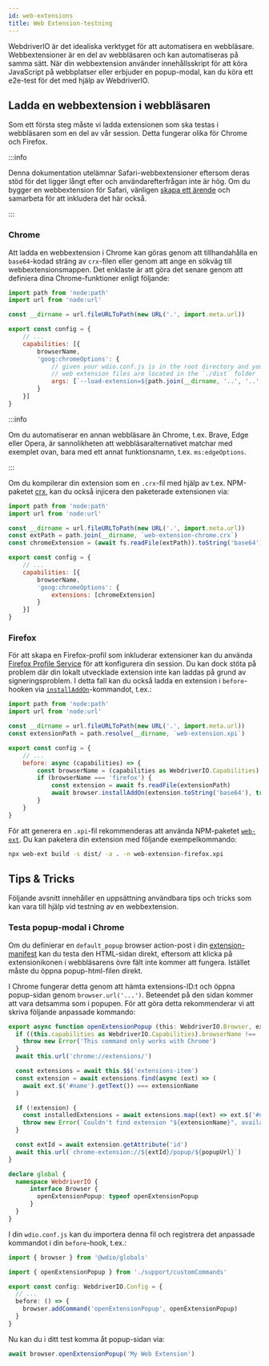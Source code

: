```yaml
---
id: web-extensions
title: Web Extension-testning
---
```


WebdriverIO är det idealiska verktyget för att automatisera en webbläsare. Webbextensioner är en del av webbläsaren och kan automatiseras på samma sätt. När din webbextension använder innehållsskript för att köra JavaScript på webbplatser eller erbjuder en popup-modal, kan du köra ett e2e-test för det med hjälp av WebdriverIO.

## Ladda en webbextension i webbläsaren

Som ett första steg måste vi ladda extensionen som ska testas i webbläsaren som en del av vår session. Detta fungerar olika för Chrome och Firefox.

:::info

Denna dokumentation utelämnar Safari-webbextensioner eftersom deras stöd för det ligger långt efter och användarefterfrågan inte är hög. Om du bygger en webbextension för Safari, vänligen [skapa ett ärende](https://github.com/webdriverio/webdriverio/issues/new?assignees=&labels=Docs+%F0%9F%93%96%2CNeeds+Triaging+%E2%8F%B3&template=documentation.yml&title=%5B%F0%9F%93%96+Docs%5D%3A+%3Ctitle%3E) och samarbeta för att inkludera det här också.

:::

### Chrome

Att ladda en webbextension i Chrome kan göras genom att tillhandahålla en `base64`-kodad sträng av `crx`-filen eller genom att ange en sökväg till webbextensionsmappen. Det enklaste är att göra det senare genom att definiera dina Chrome-funktioner enligt följande:

```js wdio.conf.js
import path from 'node:path'
import url from 'node:url'

const __dirname = url.fileURLToPath(new URL('.', import.meta.url))

export const config = {
    // ...
    capabilities: [{
        browserName,
        'goog:chromeOptions': {
            // given your wdio.conf.js is in the root directory and your compiled
            // web extension files are located in the `./dist` folder
            args: [`--load-extension=${path.join(__dirname, '..', '..', 'dist')}`]
        }
    }]
}
```

:::info

Om du automatiserar en annan webbläsare än Chrome, t.ex. Brave, Edge eller Opera, är sannolikheten att webbläsaralternativet matchar med exemplet ovan, bara med ett annat funktionsnamn, t.ex. `ms:edgeOptions`.

:::

Om du kompilerar din extension som en `.crx`-fil med hjälp av t.ex. NPM-paketet [crx](https://www.npmjs.com/package/crx), kan du också injicera den paketerade extensionen via:

```js wdio.conf.js
import path from 'node:path'
import url from 'node:url'

const __dirname = url.fileURLToPath(new URL('.', import.meta.url))
const extPath = path.join(__dirname, `web-extension-chrome.crx`)
const chromeExtension = (await fs.readFile(extPath)).toString('base64')

export const config = {
    // ...
    capabilities: [{
        browserName,
        'goog:chromeOptions': {
            extensions: [chromeExtension]
        }
    }]
}
```

### Firefox

För att skapa en Firefox-profil som inkluderar extensioner kan du använda [Firefox Profile Service](/docs/firefox-profile-service) för att konfigurera din session. Du kan dock stöta på problem där din lokalt utvecklade extension inte kan laddas på grund av signeringsproblem. I detta fall kan du också ladda en extension i `before`-hooken via [`installAddOn`](/docs/api/gecko#installaddon)-kommandot, t.ex.:

```js wdio.conf.js
import path from 'node:path'
import url from 'node:url'

const __dirname = url.fileURLToPath(new URL('.', import.meta.url))
const extensionPath = path.resolve(__dirname, `web-extension.xpi`)

export const config = {
    // ...
    before: async (capabilities) => {
        const browserName = (capabilities as WebdriverIO.Capabilities).browserName
        if (browserName === 'firefox') {
            const extension = await fs.readFile(extensionPath)
            await browser.installAddOn(extension.toString('base64'), true)
        }
    }
}
```

För att generera en `.xpi`-fil rekommenderas att använda NPM-paketet [`web-ext`](https://www.npmjs.com/package/web-ext). Du kan paketera din extension med följande exempelkommando:

```sh
npx web-ext build -s dist/ -a . -n web-extension-firefox.xpi
```

## Tips & Tricks

Följande avsnitt innehåller en uppsättning användbara tips och tricks som kan vara till hjälp vid testning av en webbextension.

### Testa popup-modal i Chrome

Om du definierar en `default_popup` browser action-post i din [extension-manifest](https://developer.mozilla.org/en-US/docs/Mozilla/Add-ons/WebExtensions/manifest.json/browser_action) kan du testa den HTML-sidan direkt, eftersom att klicka på extensionikonen i webbläsarens övre fält inte kommer att fungera. Istället måste du öppna popup-html-filen direkt.

I Chrome fungerar detta genom att hämta extensions-ID:t och öppna popup-sidan genom `browser.url('...')`. Beteendet på den sidan kommer att vara detsamma som i popupen. För att göra detta rekommenderar vi att skriva följande anpassade kommando:

```ts customCommand.ts
export async function openExtensionPopup (this: WebdriverIO.Browser, extensionName: string, popupUrl = 'index.html') {
  if ((this.capabilities as WebdriverIO.Capabilities).browserName !== 'chrome') {
    throw new Error('This command only works with Chrome')
  }
  await this.url('chrome://extensions/')

  const extensions = await this.$$('extensions-item')
  const extension = await extensions.find(async (ext) => (
    await ext.$('#name').getText()) === extensionName
  )

  if (!extension) {
    const installedExtensions = await extensions.map((ext) => ext.$('#name').getText())
    throw new Error(`Couldn't find extension "${extensionName}", available installed extensions are "${installedExtensions.join('", "')}"`)
  }

  const extId = await extension.getAttribute('id')
  await this.url(`chrome-extension://${extId}/popup/${popupUrl}`)
}

declare global {
  namespace WebdriverIO {
      interface Browser {
        openExtensionPopup: typeof openExtensionPopup
      }
  }
}
```

I din `wdio.conf.js` kan du importera denna fil och registrera det anpassade kommandot i din `before`-hook, t.ex.:

```ts wdio.conf.ts
import { browser } from '@wdio/globals'

import { openExtensionPopup } from './support/customCommands'

export const config: WebdriverIO.Config = {
  // ...
  before: () => {
    browser.addCommand('openExtensionPopup', openExtensionPopup)
  }
}
```

Nu kan du i ditt test komma åt popup-sidan via:

```ts
await browser.openExtensionPopup('My Web Extension')
```